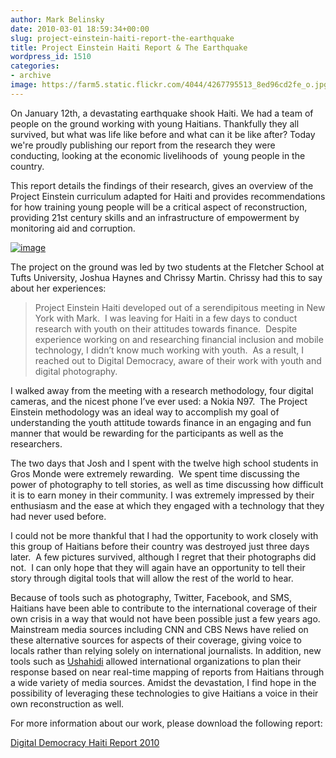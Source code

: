 ```yaml
---
author: Mark Belinsky
date: 2010-03-01 18:59:34+00:00
slug: project-einstein-haiti-report-the-earthquake
title: Project Einstein Haiti Report & The Earthquake
wordpress_id: 1510
categories:
- archive
image: https://farm5.static.flickr.com/4044/4267795513_8ed96cd2fe_o.jpg
---
```


On January 12th, a devastating earthquake shook Haiti. We had a team of people on the ground working with young Haitians. Thankfully they all survived, but what was life like before and what can it be like after? Today we're proudly publishing our report from the research they were conducting, looking at the economic livelihoods of  young people in the country.

This report details the findings of their research, gives an overview of the Project Einstein curriculum adapted for Haiti and provides recommendations for how training young people will be a critical aspect of reconstruction, providing 21st century skills and an infrastructure of empowerment by monitoring aid and corruption.

[![image](https://farm5.static.flickr.com/4044/4267795513_8ed96cd2fe_o.jpg)](https://farm5.static.flickr.com/4044/4267795513_8ed96cd2fe_o.jpg)

The project on the ground was led by two students at the Fletcher School at Tufts University, Joshua Haynes and Chrissy Martin. Chrissy had this to say about her experiences:


> Project Einstein Haiti developed out of a serendipitous meeting in New York with Mark.  I was leaving for Haiti in a few days to conduct research with youth on their attitudes towards finance.  Despite experience working on and researching financial inclusion and mobile technology, I didn’t know much working with youth.  As a result, I reached out to Digital Democracy, aware of their work with youth and digital photography.

I walked away from the meeting with a research methodology, four digital cameras, and the nicest phone I’ve ever used: a Nokia N97.  The Project Einstein methodology was an ideal way to accomplish my goal of understanding the youth attitude towards finance in an engaging and fun manner that would be rewarding for the participants as well as the researchers.

The two days that Josh and I spent with the twelve high school students in Gros Monde were extremely rewarding.  We spent time discussing the power of photography to tell stories, as well as time discussing how difficult it is to earn money in their community. I was extremely impressed by their enthusiasm and the ease at which they engaged with a technology that they had never used before.

I could not be more thankful that I had the opportunity to work closely with this group of Haitians before their country was destroyed just three days later.  A few pictures survived, although I regret that their photographs did not.  I can only hope that they will again have an opportunity to tell their story through digital tools that will allow the rest of the world to hear.

Because of tools such as photography, Twitter, Facebook, and SMS, Haitians have been able to contribute to the international coverage of their own crisis in a way that would not have been possible just a few years ago.  Mainstream media sources including CNN and CBS News have relied on these alternative sources for aspects of their coverage, giving voice to locals rather than relying solely on international journalists. In addition, new tools such as [Ushahidi](http://haiti.ushahidi.com) allowed international organizations to plan their response based on near real-time mapping of reports from Haitians through a wide variety of media sources. Amidst the devastation, I find hope in the possibility of leveraging these technologies to give Haitians a voice in their own reconstruction as well.


For more information about our work, please download the following report:

[Digital Democracy Haiti Report 2010](http://www.scribd.com/doc/27669359/Digital-Democracy-Haiti-Report-2010)
